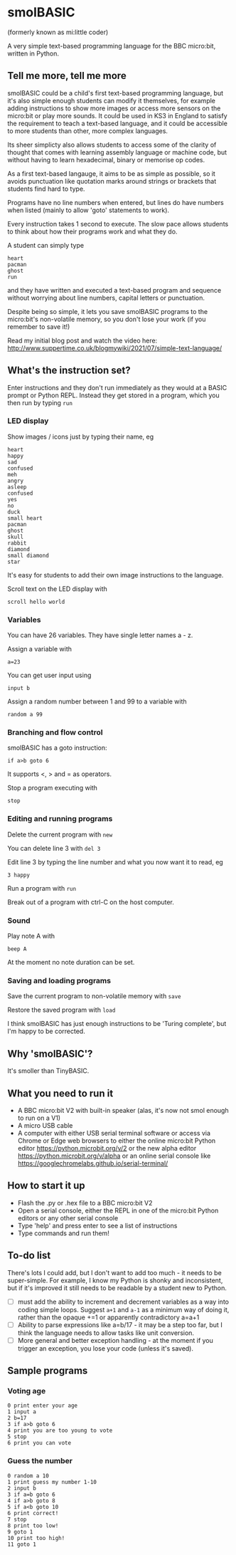 # smolBASIC

(formerly known as mi:little coder)

A very simple text-based programming language for the BBC micro:bit, written in Python.

## Tell me more, tell me more
smolBASIC could be a child's first text-based programming language, but it's also simple enough students can modify it themselves, for example adding instructions to show more images or access more sensors on the micro:bit or play more sounds. It could be used in KS3 in England to satisfy the requirement to teach a text-based language, and it could be accessible to more students than other, more complex languages.

Its sheer simplicty also allows students to access some of the clarity of thought that comes with learning assembly language or machine code, but without having to learn hexadecimal, binary or memorise op codes.

As a first text-based langauge, it aims to be as simple as possible, so it avoids punctuation like quotation marks around strings or brackets that students find hard to type.

Programs have no line numbers when entered, but lines do have numbers when listed (mainly to allow 'goto' statements to work).

Every instruction takes 1 second to execute. The slow pace allows students to think about how their programs work and what they do.

A student can simply type 
```
heart
pacman
ghost
run
```
and they have written and executed a text-based program and sequence without worrying about line numbers, capital letters or punctuation.

Despite being so simple, it lets you save smolBASIC programs to the micro:bit's non-volatile memory, so you don't lose your work (if you remember to save it!)

Read my initial blog post and watch the video here: http://www.suppertime.co.uk/blogmywiki/2021/07/simple-text-language/

## What's the instruction set?

Enter instructions and they don't run immediately as they would at a BASIC prompt or Python REPL. Instead they get stored in a program, which you then run by typing `run`

### LED display
Show images / icons just by typing their name, eg
```
heart
happy
sad
confused
meh
angry 
asleep
confused
yes
no
duck
small heart
pacman
ghost
skull
rabbit
diamond
small diamond
star
```

It's easy for students to add their own image instructions to the language.

Scroll text on the LED display with 
```
scroll hello world
```

### Variables

You can have 26 variables. They have single letter names a - z.

Assign a variable with
```
a=23
```

You can get user input using
```
input b
```

Assign a random number between 1 and 99 to a variable with 
```
random a 99
```

### Branching and flow control

smolBASIC has a goto instruction:
```
if a>b goto 6
```

It supports <, > and = as operators.

Stop a program executing with
```
stop
```

### Editing and running programs

Delete the current program with `new`

You can delete line 3 with `del 3`

Edit line 3 by typing the line number and what you now want it to read, eg
```
3 happy
```

Run a program with `run`

Break out of a program with ctrl-C on the host computer.

### Sound
Play note A with
```
beep A
```
At the moment no note duration can be set.


### Saving and loading programs

Save the current program to non-volatile memory with `save`

Restore the saved program with `load`

I think smolBASIC has just enough instructions to be 'Turing complete', but I'm happy to be corrected.

## Why 'smolBASIC'?
It's smoller than TinyBASIC.

## What you need to run it
- A BBC micro:bit V2 with built-in speaker (alas, it's now not smol enough to run on a V1)
- A micro USB cable
- A computer with either USB serial terminal software or access via Chrome or Edge web browsers to either the online micro:bit Python editor https://python.microbit.org/v/2 or the new alpha editor https://python.microbit.org/v/alpha or an online serial console like https://googlechromelabs.github.io/serial-terminal/

## How to start it up
- Flash the .py or .hex file to a BBC micro:bit V2
- Open a serial console, either the REPL in one of the micro:bit Python editors or any other serial console
- Type 'help' and press enter to see a list of instructions
- Type commands and run them!

## To-do list
There's lots I could add, but I don't want to add too much - it needs to be super-simple. For example, I know my Python is shonky and inconsistent, but if it's improved it still needs to be readable by a student new to Python.

- [ ] must add the ability to increment and decrement variables as a way into coding simple loops. Suggest `a+1` and `a-1` as a minimum way of doing it, rather than the opaque +=1 or apparently contradictory a=a+1
- [ ] Ability to parse expressions like a=b/17 - it may be a step too far, but I think the language needs to allow tasks like unit conversion.
- [ ] More general and better exception handling - at the moment if you trigger an exception, you lose your code (unless it's saved).

## Sample programs

### Voting age
```
0 print enter your age
1 input a
2 b=17
3 if a>b goto 6
4 print you are too young to vote
5 stop
6 print you can vote
```

### Guess the number 
```
0 random a 10
1 print guess my number 1-10
2 input b
3 if a=b goto 6
4 if a>b goto 8
5 if a<b goto 10
6 print correct!
7 stop
8 print too low!
9 goto 1
10 print too high!
11 goto 1
```


